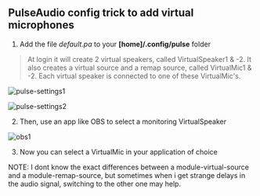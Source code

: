 ## PulseAudio config trick to add virtual microphones

1.  Add the file _default.pa_ to your **[home]/.config/pulse** folder

> At login it will create 2 virtual speakers, called VirtualSpeaker1 & -2.  It also creates a virtual source and a remap source, called VirtualMic1 & -2. Each virtual speaker is connected to one of these VirtualMic's.

![pulse-settings1](https://user-images.githubusercontent.com/20968832/142500413-28ed9c72-9e68-425e-bc76-8708bf185709.jpeg)

![pulse-settings2](https://user-images.githubusercontent.com/20968832/142500415-4c4b414b-98b3-4e9f-8fd9-92e1938805e1.jpeg)

2. Then, use an app like OBS to select a monitoring VirtualSpeaker

![obs1](https://user-images.githubusercontent.com/20968832/142500409-2b71ebbe-5747-4122-bd2c-9fd78de766c5.jpeg)

3. Now you can select a VirtualMic in your application of choice

NOTE: I dont know the exact differences between a module-virtual-source and a module-remap-source, but sometimes when i get strange delays in the audio signal, switching to the other one may help.

